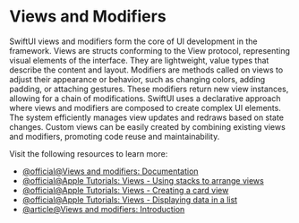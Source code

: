 # Views and Modifiers

SwiftUI views and modifiers form the core of UI development in the framework. Views are structs conforming to the View protocol, representing visual elements of the interface. They are lightweight, value types that describe the content and layout. Modifiers are methods called on views to adjust their appearance or behavior, such as changing colors, adding padding, or attaching gestures. These modifiers return new view instances, allowing for a chain of modifications. SwiftUI uses a declarative approach where views and modifiers are composed to create complex UI elements. The system efficiently manages view updates and redraws based on state changes. Custom views can be easily created by combining existing views and modifiers, promoting code reuse and maintainability.

Visit the following resources to learn more:

- [@official@Views and modifiers: Documentation](https://developer.apple.com/documentation/swiftui/viewmodifier)
- [@official@Apple Tutorials: Views - Using stacks to arrange views](https://developer.apple.com/tutorials/app-dev-training/using-stacks-to-arrange-views)
- [@official@Apple Tutorials: Views - Creating a card view](https://developer.apple.com/tutorials/app-dev-training/creating-a-card-view)
- [@official@Apple Tutorials: Views - Displaying data in a list](https://developer.apple.com/tutorials/app-dev-training/displaying-data-in-a-list)
- [@article@Views and modifiers: Introduction](https://www.hackingwithswift.com/books/ios-swiftui/views-and-modifiers-introduction)